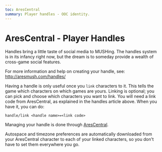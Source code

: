 ```yaml
---
toc: AresCentral
summary: Player handles - OOC identity.
---
```

# AresCentral - Player Handles

Handles bring a little taste of social media to MUSHing. The handles system is in its infancy right now, but the dream is to someday provide a wealth of cross-game social features.   

For more information and help on creating your handle, see: http://aresmush.com/handles/

Having a handle is only useful once you `link` characters to it.  This tells the game which characters on which games are yours.  Linking is optional; you can pick and choose which characters you want to link.  You will need a link code from AresCentral, as explained in the handles article above.  When you have it, you can do:

`handle/link <handle name>=<link code>`

Managing your handle is done through [AresCentral](http://arescentral.aresmush.com/).

Autospace and timezone preferences are automatically downloaded from your AresCentral character to each of your linked characters, so you don't have to set them everywhere you go.  
